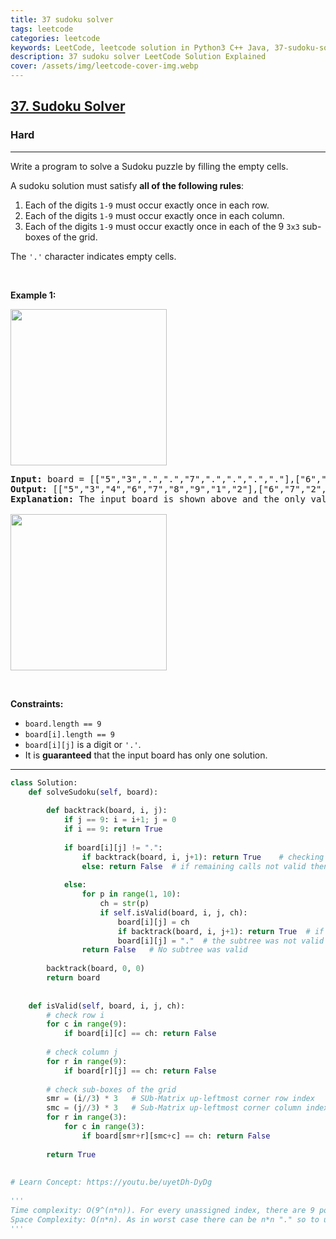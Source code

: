 ```yaml
---
title: 37 sudoku solver
tags: leetcode
categories: leetcode
keywords: LeetCode, leetcode solution in Python3 C++ Java, 37-sudoku-solver solution
description: 37 sudoku solver LeetCode Solution Explained
cover: /assets/img/leetcode-cover-img.webp
---
```





<h2><a href="https://leetcode.com/problems/sudoku-solver/">37. Sudoku Solver</a></h2><h3>Hard</h3><hr><div><p>Write a program to solve a Sudoku puzzle by filling the empty cells.</p>

<p>A sudoku solution must satisfy <strong>all of the following rules</strong>:</p>

<ol>
	<li>Each of the digits <code>1-9</code> must occur exactly once in each row.</li>
	<li>Each of the digits <code>1-9</code> must occur exactly once in each column.</li>
	<li>Each of the digits <code>1-9</code> must occur exactly once in each of the 9 <code>3x3</code> sub-boxes of the grid.</li>
</ol>

<p>The <code>'.'</code> character indicates empty cells.</p>

<p>&nbsp;</p>
<p><strong>Example 1:</strong></p>
<img src="https://upload.wikimedia.org/wikipedia/commons/thumb/f/ff/Sudoku-by-L2G-20050714.svg/250px-Sudoku-by-L2G-20050714.svg.png" style="height:250px; width:250px">
<pre><strong>Input:</strong> board = [["5","3",".",".","7",".",".",".","."],["6",".",".","1","9","5",".",".","."],[".","9","8",".",".",".",".","6","."],["8",".",".",".","6",".",".",".","3"],["4",".",".","8",".","3",".",".","1"],["7",".",".",".","2",".",".",".","6"],[".","6",".",".",".",".","2","8","."],[".",".",".","4","1","9",".",".","5"],[".",".",".",".","8",".",".","7","9"]]
<strong>Output:</strong> [["5","3","4","6","7","8","9","1","2"],["6","7","2","1","9","5","3","4","8"],["1","9","8","3","4","2","5","6","7"],["8","5","9","7","6","1","4","2","3"],["4","2","6","8","5","3","7","9","1"],["7","1","3","9","2","4","8","5","6"],["9","6","1","5","3","7","2","8","4"],["2","8","7","4","1","9","6","3","5"],["3","4","5","2","8","6","1","7","9"]]
<strong>Explanation:</strong>&nbsp;The input board is shown above and the only valid solution is shown below:

<img src="https://upload.wikimedia.org/wikipedia/commons/thumb/3/31/Sudoku-by-L2G-20050714_solution.svg/250px-Sudoku-by-L2G-20050714_solution.svg.png" style="height:250px; width:250px">
</pre>

<p>&nbsp;</p>
<p><strong>Constraints:</strong></p>

<ul>
	<li><code>board.length == 9</code></li>
	<li><code>board[i].length == 9</code></li>
	<li><code>board[i][j]</code> is a digit or <code>'.'</code>.</li>
	<li>It is <strong>guaranteed</strong> that the input board has only one solution.</li>
</ul>
</div>

---




```python
class Solution:
    def solveSudoku(self, board):
        
        def backtrack(board, i, j):
            if j == 9: i = i+1; j = 0
            if i == 9: return True
            
            if board[i][j] != ".":
                if backtrack(board, i, j+1): return True    # checking if the remaining calls can be valid or not
                else: return False  # if remaining calls not valid then this recursive subtree can not be valid
                
            else:
                for p in range(1, 10):
                    ch = str(p)
                    if self.isValid(board, i, j, ch):
                        board[i][j] = ch
                        if backtrack(board, i, j+1): return True  # if remaining recursive sub-tree is valid then return True from here
                        board[i][j] = "."  # the subtree was not valid so it did not return so update current cell as new
                return False   # No subtree was valid 
        
        backtrack(board, 0, 0)
        return board
    
    
    def isValid(self, board, i, j, ch):
        # check row i
        for c in range(9):
            if board[i][c] == ch: return False
        
        # check column j
        for r in range(9):
            if board[r][j] == ch: return False
        
        # check sub-boxes of the grid
        smr = (i//3) * 3   # SUb-Matrix up-leftmost corner row index
        smc = (j//3) * 3   # Sub-Matrix up-leftmost corner column index
        for r in range(3):
            for c in range(3):
                if board[smr+r][smc+c] == ch: return False
        
        return True
    
    
# Learn Concept: https://youtu.be/uyetDh-DyDg    
    
'''    
Time complexity: O(9^(n*n)). For every unassigned index, there are 9 possible options so the time complexity is O(9^(n*n)). The time complexity remains the same but checking if a number is safe to use is much faster, O(1).
Space Complexity: O(n*n). As in worst case there can be n*n "." so to update them in board we need to use this space.
'''
```
